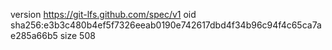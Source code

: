 version https://git-lfs.github.com/spec/v1
oid sha256:e3b3c480b4ef5f7326eeab0190e742617dbd4f34b96c94f4c65ca7ae285a66b5
size 508
